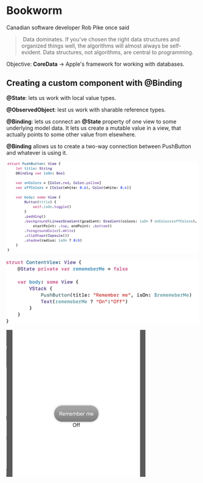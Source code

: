# Bookworm

Canadian software developer Rob Pike once said

> ​	Data dominates. If you've chosen the right data structures and organized things well, the algorithms will almost always be self-evident.  Data structures, not algorithms, are central to programming. 

Objective: **CoreData** -> Apple's framework for working with databases. 

## Creating a custom component with @Binding

**@State**: lets us work with local value types.

**@ObservedObject**: lest us work with sharable reference types.

**@Binding**: lets us connect an **@State** property of one view to some underlying model data. It lets us create a mutable value in a view, that actually points to some other value from elsewhere. 

**@Binding** allows us to create a two-way connection between PushButton and whatever is using it. 

![icon](images/PushButton.png)

![icon](images/PushButton-ContentView.png)

![Alt Text](images/PushButton-Simulator.gif)



